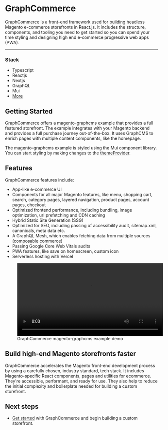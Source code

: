 # GraphCommerce

GraphCommerce is a front-end framework used for building headless Magento
e-commerce storefronts in React.js. It includes the structure, components, and
tooling you need to get started so you can spend your time styling and designing
high end e-commerce progressive web apps (PWA).

---

### Stack

- Typescript
- Reactjs
- Nextjs
- GraphQL
- Mui
- [More]()

## Getting Started

GraphCommerce offers a [magento-graphcms]() example that provides a full
featured storefront. The example integrates with your Magento backend and
provides a full purchase journey out-of-the-box. It uses GraphCMS to enrich
pages with multiple content components, like the homepage.

The magento-graphcms example is styled using the Mui component library. You can
start styling by making changes to the [themeProvider]().

## Features

GraphCommerce features include:

- App-like e-commerce UI
- Components for all major Magento features, like menu, shopping cart, search,
  category pages, layered navigation, product pages, account pages, checkout
- Optimized frontend performance, including bundling, image optimization, url
  prefetching and CDN caching
- Hybrid Static Site Generation (SSG)
- Optimized for SEO, including passing of accessibility audit, sitemap.xml,
  canonicals, meta data etc.
- A GraphQL Mesh, which enables fetching data from multiple sources (composable
  commerce)
- Passing Google Core Web Vitals audits
- PWA features, like save on homescreen, custom icon
- Serverless hosting with Vercel

<figure>
  <video id="video2" width="480" style="min-width:100%; aspect-ratio: 9:6" controls>
    <source src="https://cdn-std.droplr.net/files/acc_857465/ZCLvZ7" type="video/mp4">
  Your browser does not support the video tag.
  </video>
 <figcaption>GraphCommerce magento-graphcms example demo</figcaption>
</figure>

## Build high-end Magento storefronts faster

GraphCommerce accelerates the Magento front-end development process by using a
carefully chosen, industry standard, tech stack. It includes Magento-specific
React components, pages and utilities for ecommerce. They're accessible,
performant, and ready for use. They also help to reduce the initial complexity
and boilerplate needed for building a custom storefront.

## Next steps

- [Get started]() with GraphCommerce and begin building a custom storefront.
